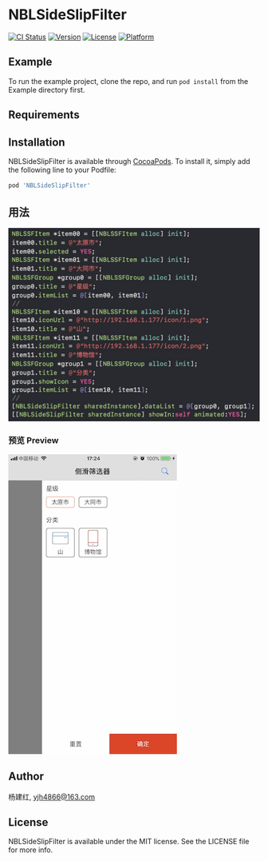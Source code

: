 # NBLSideSlipFilter

[![CI Status](https://img.shields.io/travis/杨建红/NBLSideSlipFilter.svg?style=flat)](https://travis-ci.org/杨建红/NBLSideSlipFilter)
[![Version](https://img.shields.io/cocoapods/v/NBLSideSlipFilter.svg?style=flat)](https://cocoapods.org/pods/NBLSideSlipFilter)
[![License](https://img.shields.io/cocoapods/l/NBLSideSlipFilter.svg?style=flat)](https://cocoapods.org/pods/NBLSideSlipFilter)
[![Platform](https://img.shields.io/cocoapods/p/NBLSideSlipFilter.svg?style=flat)](https://cocoapods.org/pods/NBLSideSlipFilter)


## Example

To run the example project, clone the repo, and run `pod install` from the Example directory first.

## Requirements


## Installation

NBLSideSlipFilter is available through [CocoaPods](https://cocoapods.org). To install
it, simply add the following line to your Podfile:

```ruby
pod 'NBLSideSlipFilter'
```

## 用法
![NBLShareView_1](https://github.com/yjh4866/NBLSideSlipFilter/blob/master/screenshots/code_1.jpg?raw=true)

### 预览 Preview

![NBLShareView_1](https://github.com/yjh4866/NBLSideSlipFilter/blob/master/screenshots/screenshots_1.jpg?raw=true)


## Author

杨建红, yjh4866@163.com

## License

NBLSideSlipFilter is available under the MIT license. See the LICENSE file for more info.
